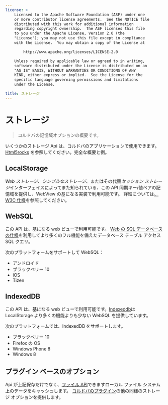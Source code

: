 ```yaml
---
license: >
    Licensed to the Apache Software Foundation (ASF) under one
    or more contributor license agreements.  See the NOTICE file
    distributed with this work for additional information
    regarding copyright ownership.  The ASF licenses this file
    to you under the Apache License, Version 2.0 (the
    "License"); you may not use this file except in compliance
    with the License.  You may obtain a copy of the License at

        http://www.apache.org/licenses/LICENSE-2.0

    Unless required by applicable law or agreed to in writing,
    software distributed under the License is distributed on an
    "AS IS" BASIS, WITHOUT WARRANTIES OR CONDITIONS OF ANY
    KIND, either express or implied.  See the License for the
    specific language governing permissions and limitations
    under the License.

title: ストレージ
---
```


# ストレージ

> コルドバの記憶域オプションの概要です。

いくつかのストレージ Api は、コルドバのアプリケーションで使用できます。[Html5rocks][1] を参照してください。完全な概要と例。

 [1]: http://www.html5rocks.com/en/features/storage

## LocalStorage

*Web ストレージ*、*シンプルなストレージ*、またはその代替*セッション ストレージ*インターフェイスによってまた知られている、この API 同期キー/値ペアの記憶域を提供し、WebView の基になる実装で利用可能です。 詳細については[、W3C 仕様][2]を参照してください。

 [2]: http://www.w3.org/TR/webstorage/

## WebSQL

この API は、基になる web ビューで利用可能です。 [Web の SQL データベースの仕様][3]を利用してより多くのフル機能を備えたデータベース テーブル アクセス SQL クエリ。

 [3]: http://dev.w3.org/html5/webdatabase/

次のプラットフォームをサポートして WebSQL：

*   アンドロイド
*   ブラックベリー 10
*   iOS
*   Tizen

## IndexedDB

この API は、基になる web ビューで利用可能です。[Indexeddb][4]は LocalStorage より多くの機能よりも少ない WebSQL を提供しています。

 [4]: http://www.w3.org/TR/IndexedDB/

次のプラットフォームでは、IndexedDB をサポートします。

*   ブラックベリー 10
*   Firefox の OS
*   Windows Phone 8
*   Windows 8

## プラグイン ベースのオプション

Api が上記保存だけでなく、[ファイル API][5]できますローカル ファイル システム上のデータをキャッシュします。 [コルドバのプラグイン][6]の他の同様のストレージ オプションを提供します。

 [5]: https://github.com/apache/cordova-plugin-file/blob/master/doc/index.md
 [6]: http://plugins.cordova.io/